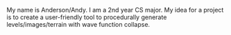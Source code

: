 My name is Anderson/Andy. I am a 2nd year CS major. My idea for a project is to create a user-friendly tool to procedurally generate levels/images/terrain with wave function collapse.